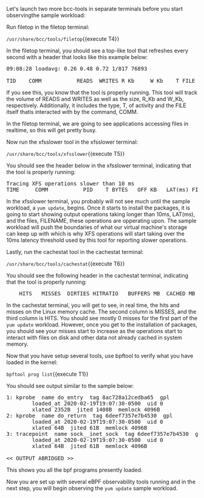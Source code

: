 Let's launch two more bcc-tools in separate terminals before you start observingthe sample workload:

Run filetop in the filetop terminal:

`/usr/share/bcc/tools/filetop`{{execute T4}}

In the filetop terminal, you should see a top-like tool that refreshes every second with a header that looks like this example below:

<pre class="file">
09:08:28 loadavg: 0.26 0.48 0.72 1/817 76893

TID    COMM           READS  WRITES R_Kb     W_Kb    T FILE
</pre>

If you see this, you know that the tool is properly running.  This tool will track the volume of READS and WRITES as well as the size, R_Kb and W_Kb, respectively.  Additionally, it includes the type, T, of activity and the FILE itself thatis interacted with by the command, COMM.

In the filetop terminal, we are going to see applications accessing files in realtime, so this will get pretty busy.

Now run the xfsslower tool in the xfsslower terminal:

`/usr/share/bcc/tools/xfsslower`{{execute T5}}

You should see the header below in the xfsslower terminal, indicating that the tool is properly running:

<pre class="file">
Tracing XFS operations slower than 10 ms
TIME     COMM           PID    T BYTES   OFF_KB   LAT(ms) FILENAME
</pre>

In the xfsslower terminal, you probably will not see much until the sample workload, a `yum update`, begins. Once it starts to install the packages, it is going to start showing output operations taking longer than 10ms, LAT(ms), and the files, FILENAME, these operations are opperating upon.  The sample workload will push the boundaries of what our virtual machine's storage can keep up with which is why XFS operations will start taking over the 10ms latency threshold used by this tool for reporting slower operations.

Lastly, run the cachestat tool in the cachestat terminal:

`/usr/share/bcc/tools/cachestat`{{execute T6}}

You should see the following header in the cachestat terminal, indicating that the tool is properly running:

<pre class="file">
    HITS   MISSES  DIRTIES HITRATIO   BUFFERS_MB  CACHED_MB
</pre>

In the cachestat terminal, you will get to see, in real time, the hits and misses on the Linux memory cache. The second column is MISSES, and the third column is HITS. You should see mostly 0 misses for the first part of the `yum update` workload. However, once you get to the installation of packages, you should see your misses start to increase as the operations start to interact with files on disk and other data not already cached in system memory.

Now that you have setup several tools, use bpftool to verify what you have loaded in the kernel:

`bpftool prog list`{{execute T1}}

You should see output similar to the sample below:

<pre class="file">
1: kprobe  name do_entry  tag 8ac728a12cedba65  gpl
        loaded_at 2020-02-19T19:07:30-0500  uid 0
        xlated 2352B  jited 1408B  memlock 4096B
2: kprobe  name do_return  tag 6deef7357e7b4530  gpl
        loaded_at 2020-02-19T19:07:30-0500  uid 0
        xlated 64B  jited 61B  memlock 4096B
3: tracepoint  name sock__inet_sock  tag 6deef7357e7b4530  gpl
        loaded_at 2020-02-19T19:07:30-0500  uid 0
        xlated 64B  jited 61B  memlock 4096B

<< OUTPUT ABRIDGED >>
</pre>

This shows you all the bpf programs presently loaded.

Now you are set up with several eBPF observability tools running and in the next step, you will begin observing the `yum update` sample workload.
